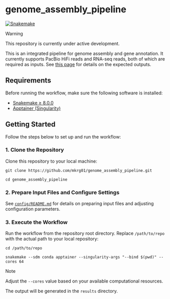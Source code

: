 # genome_assembly_pipeline

[![Snakemake](https://img.shields.io/badge/snakemake-≥8.0.0-brightgreen.svg)](https://snakemake.github.io)

> [!WARNING]
> This repository is currently under active development.

This is an integrated pipeline for genome assembly and gene annotation.
It currently supports PacBio HiFi reads and RNA-seq reads, both of which are required as inputs.
See [this page]() for details on the expected outputs.

## Requirements

Before running the workflow, make sure the following software is installed:

- [Snakemake ≥ 8.0.0](https://snakemake.readthedocs.io/en/stable/getting_started/installation.html)
- [Apptainer (Singularity)](https://apptainer.org/docs/admin/main/installation.html)

## Getting Started

Follow the steps below to set up and run the workflow:

### 1. Clone the Repository

Clone this repository to your local machine:

```
git clone https://github.com/mkrg01/genome_assembly_pipeline.git

cd genome_assembly_pipeline
```

### 2. Prepare Input Files and Configure Settings

See [`config/README.md`](https://github.com/mkrg01/genome_assembly_pipeline/blob/main/config/README.md) for details on preparing input files and adjusting configuration parameters.

### 3. Execute the Workflow

Run the workflow from the repository root directory. Replace `/path/to/repo` with the actual path to your local repository:

```
cd /path/to/repo

snakemake --sdm conda apptainer --singularity-args "--bind $(pwd)" --cores 64
```
> [!NOTE]
> Adjust the `--cores` value based on your available computational resources. 

The output will be generated in the `results` directory.
